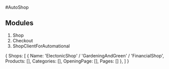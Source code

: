 #AutoShop



## Modules
1. Shop
2. Checkout
3. ShopClientForAutomational


{
Shops:
[
{ 
  Name: 'ElectonicShop' / 'GardeningAndGreen' / 'FinancialShop',
  Products: [],
  Categories: [],
  OpeningPage: [],
  Pages: []
},
]
}







